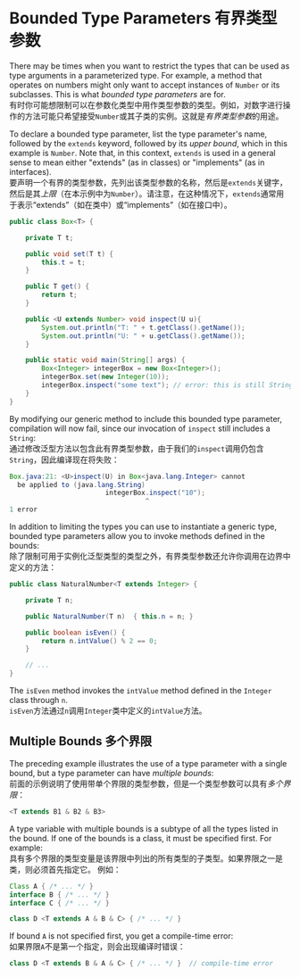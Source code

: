 # Bounded Type Parameters 有界类型参数

There may be times when you want to restrict the types that can be used as type arguments in a parameterized type. For example, a method that operates on numbers might only want to accept instances of `Number` or its subclasses. This is what *bounded type parameters* are for.  
有时你可能想限制可以在参数化类型中用作类型参数的类型。例如，对数字进行操作的方法可能只希望接受`Number`或其子类的实例。这就是*有界类型参数*的用途。

To declare a bounded type parameter, list the type parameter's name, followed by the `extends` keyword, followed by its *upper bound*, which in this example is `Number`. Note that, in this context, `extends` is used in a general sense to mean either "extends" (as in classes) or "implements" (as in interfaces).  
要声明一个有界的类型参数，先列出该类型参数的名称，然后是`extends`关键字，然后是其*上限*（在本示例中为`Number`）。请注意，在这种情况下，`extends`通常用于表示“extends”（如在类中）或“implements”（如在接口中）。

```java
public class Box<T> {

    private T t;          

    public void set(T t) {
        this.t = t;
    }

    public T get() {
        return t;
    }

    public <U extends Number> void inspect(U u){
        System.out.println("T: " + t.getClass().getName());
        System.out.println("U: " + u.getClass().getName());
    }

    public static void main(String[] args) {
        Box<Integer> integerBox = new Box<Integer>();
        integerBox.set(new Integer(10));
        integerBox.inspect("some text"); // error: this is still String!
    }
}
```

By modifying our generic method to include this bounded type parameter, compilation will now fail, since our invocation of `inspect` still includes a `String`:  
通过修改泛型方法以包含此有界类型参数，由于我们的`inspect`调用仍包含`String`，因此编译现在将失败：

```java
Box.java:21: <U>inspect(U) in Box<java.lang.Integer> cannot
  be applied to (java.lang.String)
                        integerBox.inspect("10");
                                  ^
1 error
```

In addition to limiting the types you can use to instantiate a generic type, bounded type parameters allow you to invoke methods defined in the bounds:  
除了限制可用于实例化泛型类型的类型之外，有界类型参数还允许你调用在边界中定义的方法：

```java
public class NaturalNumber<T extends Integer> {

    private T n;

    public NaturalNumber(T n)  { this.n = n; }

    public boolean isEven() {
        return n.intValue() % 2 == 0;
    }

    // ...
}
```

The `isEven` method invokes the `intValue` method defined in the `Integer` class through `n`.  
`isEven`方法通过`n`调用`Integer`类中定义的`intValue`方法。

## Multiple Bounds 多个界限

The preceding example illustrates the use of a type parameter with a single bound, but a type parameter can have *multiple bounds*:  
前面的示例说明了使用带单个界限的类型参数，但是一个类型参数可以具有*多个界限*：

```java
<T extends B1 & B2 & B3>
```

A type variable with multiple bounds is a subtype of all the types listed in the bound. If one of the bounds is a class, it must be specified first. For example:  
具有多个界限的类型变量是该界限中列出的所有类型的子类型。如果界限之一是类，则必须首先指定它。 例如：

```java
Class A { /* ... */ }
interface B { /* ... */ }
interface C { /* ... */ }

class D <T extends A & B & C> { /* ... */ }
```

If bound `A` is not specified first, you get a compile-time error:  
如果界限`A`不是第一个指定，则会出现编译时错误：

```java
class D <T extends B & A & C> { /* ... */ }  // compile-time error
```